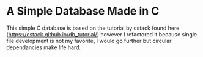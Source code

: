 # A Simple Database Made in C

This simple C database is based on the tutorial by cstack found here (https://cstack.github.io/db_tutorial/) however I refactored it because single file development is not my favorite, I would go further but circular dependancies make life hard.
